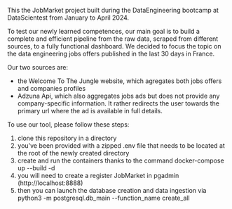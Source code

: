 This the JobMarket project built during the DataEngineering bootcamp 
at DataScientest from January to April 2024.

To test our newly learned competences, our main goal is to build a complete
and efficient pipeline from the raw data, scraped from different sources,
to a fully functional dashboard.
We decided to focus the topic on the data engineering jobs offers published
in the last 30 days in France.

Our two sources are:
- the Welcome To The Jungle website, which agregates both jobs offers and
companies profiles
- Adzuna Api, which also aggregates jobs ads but does not provide any
company-specific information. It rather redirects the user towards the primary
url where the ad is available in full details.

To use our tool, please follow these steps:
1. clone this repository in a directory
2. you've been provided with a zipped .env file that needs to be located at the root
of the newly created directory 
3. create and run the containers thanks to the command docker-compose up --build -d
4. you will need to create a register JobMarket in  pgadmin (http://localhost:8888) 
5. then you can launch the database creation and data ingestion via python3 -m postgresql.db_main --function_name create_all


